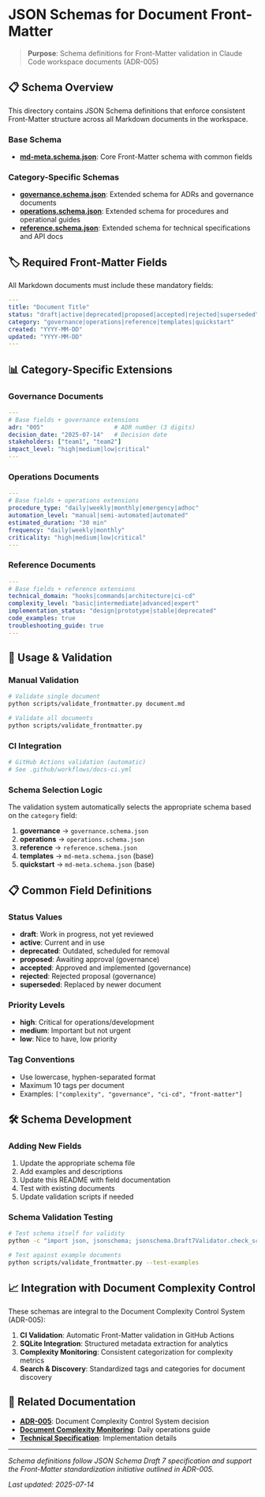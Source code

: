 # JSON Schemas for Document Front-Matter

> **Purpose**: Schema definitions for Front-Matter validation in Claude Code workspace documents (ADR-005)

## 📋 Schema Overview

This directory contains JSON Schema definitions that enforce consistent Front-Matter structure across all Markdown documents in the workspace.

### Base Schema
- **[md-meta.schema.json](md-meta.schema.json)**: Core Front-Matter schema with common fields

### Category-Specific Schemas  
- **[governance.schema.json](governance.schema.json)**: Extended schema for ADRs and governance documents
- **[operations.schema.json](operations.schema.json)**: Extended schema for procedures and operational guides
- **[reference.schema.json](reference.schema.json)**: Extended schema for technical specifications and API docs

## 🏷️ Required Front-Matter Fields

All Markdown documents must include these mandatory fields:

```yaml
---
title: "Document Title"
status: "draft|active|deprecated|proposed|accepted|rejected|superseded"  
category: "governance|operations|reference|templates|quickstart"
created: "YYYY-MM-DD"
updated: "YYYY-MM-DD"
---
```

## 📊 Category-Specific Extensions

### Governance Documents
```yaml
---
# Base fields + governance extensions
adr: "005"                    # ADR number (3 digits)
decision_date: "2025-07-14"   # Decision date
stakeholders: ["team1", "team2"]
impact_level: "high|medium|low|critical"
---
```

### Operations Documents  
```yaml
---
# Base fields + operations extensions
procedure_type: "daily|weekly|monthly|emergency|adhoc"
automation_level: "manual|semi-automated|automated"
estimated_duration: "30 min"
frequency: "daily|weekly|monthly"
criticality: "high|medium|low|critical"
---
```

### Reference Documents
```yaml
---
# Base fields + reference extensions  
technical_domain: "hooks|commands|architecture|ci-cd"
complexity_level: "basic|intermediate|advanced|expert"
implementation_status: "design|prototype|stable|deprecated"
code_examples: true
troubleshooting_guide: true
---
```

## 🔧 Usage & Validation

### Manual Validation
```bash
# Validate single document
python scripts/validate_frontmatter.py document.md

# Validate all documents
python scripts/validate_frontmatter.py
```

### CI Integration
```bash
# GitHub Actions validation (automatic)
# See .github/workflows/docs-ci.yml
```

### Schema Selection Logic
The validation system automatically selects the appropriate schema based on the `category` field:

1. **governance** → `governance.schema.json`
2. **operations** → `operations.schema.json`  
3. **reference** → `reference.schema.json`
4. **templates** → `md-meta.schema.json` (base)
5. **quickstart** → `md-meta.schema.json` (base)

## 📋 Common Field Definitions

### Status Values
- **draft**: Work in progress, not yet reviewed
- **active**: Current and in use
- **deprecated**: Outdated, scheduled for removal
- **proposed**: Awaiting approval (governance)
- **accepted**: Approved and implemented (governance)
- **rejected**: Rejected proposal (governance)
- **superseded**: Replaced by newer document

### Priority Levels
- **high**: Critical for operations/development
- **medium**: Important but not urgent  
- **low**: Nice to have, low priority

### Tag Conventions
- Use lowercase, hyphen-separated format
- Maximum 10 tags per document
- Examples: `["complexity", "governance", "ci-cd", "front-matter"]`

## 🛠️ Schema Development

### Adding New Fields
1. Update the appropriate schema file
2. Add examples and descriptions
3. Update this README with field documentation
4. Test with existing documents
5. Update validation scripts if needed

### Schema Validation Testing
```bash
# Test schema itself for validity
python -c "import json, jsonschema; jsonschema.Draft7Validator.check_schema(json.load(open('schemas/md-meta.schema.json')))"

# Test against example documents
python scripts/validate_frontmatter.py --test-examples
```

## 📈 Integration with Document Complexity Control

These schemas are integral to the Document Complexity Control System (ADR-005):

1. **CI Validation**: Automatic Front-Matter validation in GitHub Actions
2. **SQLite Integration**: Structured metadata extraction for analytics
3. **Complexity Monitoring**: Consistent categorization for complexity metrics
4. **Search & Discovery**: Standardized tags and categories for document discovery

## 🔗 Related Documentation

- **[ADR-005](../governance/adr/005-document-complexity-control-system.md)**: Document Complexity Control System decision
- **[Document Complexity Monitoring](../.claude/docs/03_operations/document_complexity_monitoring.md)**: Daily operations guide
- **[Technical Specification](../.claude/docs/04_reference/document-complexity-control-system.md)**: Implementation details

---

*Schema definitions follow JSON Schema Draft 7 specification and support the Front-Matter standardization initiative outlined in ADR-005.*

*Last updated: 2025-07-14*